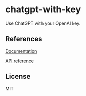 # chatgpt-with-key

Use ChatGPT with your OpenAI key.

## References

[Documentation](https://platform.openai.com/docs/guides/chat)

[API reference](https://platform.openai.com/docs/api-reference/chat)

## License

MIT
